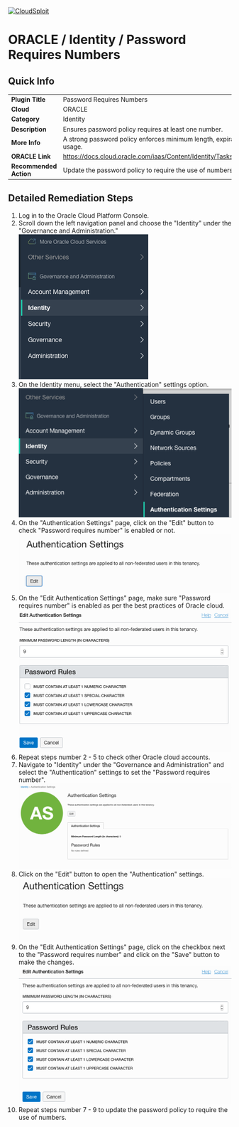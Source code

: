 [![CloudSploit](https://cloudsploit.com/img/logo-new-big-text-100.png "CloudSploit")](https://cloudsploit.com)

# ORACLE / Identity / Password Requires Numbers

## Quick Info

| | |
|-|-|
| **Plugin Title** | Password Requires Numbers |
| **Cloud** | ORACLE |
| **Category** | Identity |
| **Description** | Ensures password policy requires at least one number. |
| **More Info** | A strong password policy enforces minimum length, expiration, reuse, and symbol usage. |
| **ORACLE Link** | https://docs.cloud.oracle.com/iaas/Content/Identity/Tasks/managingpasswordrules.htm |
| **Recommended Action** | Update the password policy to require the use of numbers. |

## Detailed Remediation Steps
1. Log in to the Oracle Cloud Platform Console.
2. Scroll down the left navigation panel and choose the "Identity" under the "Governance and Administration." </br> <img src="/resources/oracle/identity/password-requires-numbers/step2.png"/>
3. On the Identity menu, select the "Authentication" settings option.</br> <img src="/resources/oracle/identity/password-requires-numbers/step3.png"/>
4. On the "Authentication Settings" page, click on the "Edit" button to check "Password requires number" is enabled or not.</br> <img src="/resources/oracle/identity/password-requires-numbers/step4.png"/>
5. On the "Edit Authentication Settings" page, make sure "Password requires number" is enabled as per the best practices of Oracle cloud.</br> <img src="/resources/oracle/identity/password-requires-numbers/step5.png"/>
6. Repeat steps number 2 - 5 to check other Oracle cloud accounts.</br>
7. Navigate to "Identity" under the "Governance and Administration" and select the "Authentication" settings to set the "Password requires number".</br> <img src="/resources/oracle/identity/password-requires-numbers/step7.png"/>
8. Click on the "Edit" button to open the "Authentication" settings.</br> <img src="/resources/oracle/identity/password-requires-numbers/step8.png"/>
9. On the "Edit Authentication Settings" page, click on the checkbox next to the "Password requires number" and click on the "Save" button to make the changes.</br> <img src="/resources/oracle/identity/password-requires-numbers/step9.png"/>
10. Repeat steps number 7 - 9 to update the password policy to require the use of numbers. </br>

